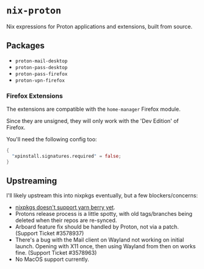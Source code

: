 # `nix-proton`

Nix expressions for Proton applications and extensions, built from source.

## Packages

- `proton-mail-desktop`
- `proton-pass-desktop`
- `proton-pass-firefox`
- `proton-vpn-firefox`

### Firefox Extensions

The extensions are compatible with the `home-manager` Firefox module.

Since they are unsigned, they will only work with the 'Dev Edition' of Firefox.

You'll need the following config too:

```nix
{
  "xpinstall.signatures.required" = false;
}
```

## Upstreaming

I'll likely upstream this into nixpkgs eventually, but a few blockers/concerns:
- [nixpkgs doesn't support yarn berry yet](https://github.com/NixOS/nixpkgs/issues/254369).
- Protons release process is a little spotty, with old tags/branches being deleted when their repos are re-synced.
- Arboard feature fix should be handled by Proton, not via a patch. (Support Ticket #3578937)
- There's a bug with the Mail client on Wayland not working on initial launch. Opening with X11 once, then using Wayland from then on works fine. (Support Ticket #3578963)
- No MacOS support currently.
